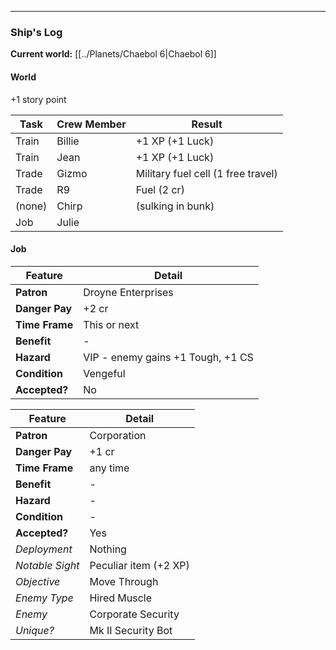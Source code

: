 

---

### Ship's Log

**Current world:** [[../Planets/Chaebol 6|Chaebol 6]]

#### World

+1 story point

| Task   | Crew Member | Result                             |
| ------ | ----------- | ---------------------------------- |
| Train  | Billie      | +1 XP (+1 Luck)                    |
| Train  | Jean        | +1 XP (+1 Luck)                    |
| Trade  | Gizmo       | Military fuel cell (1 free travel) |
| Trade  | R9          | Fuel (2 cr)                        |
| (none) | Chirp       | (sulking in bunk)                  |
| Job    | Julie       |                                    |

#### Job

| Feature        | Detail                            |
| -------------- | --------------------------------- |
| **Patron**     | Droyne Enterprises                |
| **Danger Pay** | +2 cr                             |
| **Time Frame** | This or next                      |
| **Benefit**    | -                                 |
| **Hazard**     | VIP - enemy gains +1 Tough, +1 CS |
| **Condition**  | Vengeful                          |
| **Accepted?**  | No                                |

| Feature         | Detail                |
| --------------- | --------------------- |
| **Patron**      | Corporation           |
| **Danger Pay**  | +1 cr                 |
| **Time Frame**  | any time              |
| **Benefit**     | -                     |
| **Hazard**      | -                     |
| **Condition**   | -                     |
| **Accepted?**   | Yes                   |
| *Deployment*    | Nothing               |
| *Notable Sight* | Peculiar item (+2 XP) |
| *Objective*     | Move Through          |
| *Enemy Type*    | Hired Muscle          |
| *Enemy*         | Corporate Security    |
| *Unique?*       | Mk II Security Bot    |
